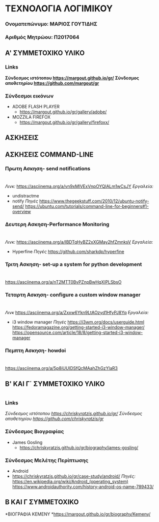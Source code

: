 # ΤΕΧΝΟΛΟΓΙΑ ΛΟΓΙΜΙΚΟΥ

### Ονοματεπώνυμο: ΜΑΡΙΟΣ ΓΟΥΤΙΔΗΣ

### Αριθμός Μητρώου: Π2017064

## A' ΣΥΜΜΕΤΟΧΙΚΟ ΥΛΙΚΟ 

### Links
**Σύνδεσμος ιστότοπου https://margout.github.io/gr/**
**Σύνδεσμος αποθετηρίου https://github.com/margout/gr**

### Σύνδεσμοι εικόνων
* ADOBE FLASH PLAYER
  * https://margout.github.io/gr/gallery/adobe/
* MOZZILA FIREFOX
  * https://margout.github.io/gr/gallery/firefoxx/
## ΑΣΚΗΣΕΙΣ 

## ΑΣΚΗΣΕΙΣ COMMAND-LINE
 ### Πρωτη Ασκηση- send notifications
 #
 *Λινκ:*   https://asciinema.org/a/vn9xMlVExVnpOYQIALm1wCsJY
 *Εργαλεία:*
 - undistractme
 - notify
 *Πηγές*
 https://www.thegeekstuff.com/2010/12/ubuntu-notify-send/
 https://ubuntu.com/tutorials/command-line-for-beginners#1-overview
 
 ### Δευτερη Ασκηση-Performance Monitoring
#
*Λινκ:*  https://asciinema.org/a/IBDTqHyBZ2xXGMay2hfZmnksV
*Εργαλεία:* 
- Hyperfine
*Πηγές*
https://github.com/sharkdp/hyperfine

### Τριτη Ασκηση- set-up a system for python development
#
https://asciinema.org/a/nT2MTT0BvPZnpBwHqXIPLSbsO

### Τεταρτη Ασκηση- configure a custom window manager
#
*Λινκ*  https://asciinema.org/a/Zxxw6Ykn9LtAOzyd1HfyPJ8Yq
*Εργαλεία:*
- i3 window manager
*Πηγές*
https://i3wm.org/docs/userguide.html
https://fedoramagazine.org/getting-started-i3-window-manager/
https://opensource.com/article/18/8/getting-started-i3-window-manager

### Πεμπτη Ασκηση- howdoi
#
https://asciinema.org/a/5p8iUUIDSfQcMAahZhGzYlaR3
## Β' ΚΑΙ Γ΄ ΣΥΜΜΕΤΟΧΙΚΟ ΥΛΙΚΟ 
#
### Links
*Σύνδεσμος ιστότοπου https://chriskyratzis.github.io/gr/*
*Σύνδεσμος αποθετηρίου https://github.com/chriskyratzis/gr*
### Σύνδεσμος Βιογραφίας
* James Gosling
  * https://chriskyratzis.github.io/gr/biography/james-gosling/
### Σύνδεσμος Μελέτης Περίπτωσης
*  Android
  * https://chriskyratzis.github.io/gr/case-study/android/
*Πηγές:*
https://en.wikipedia.org/wiki/Android_(operating_system)
https://www.androidauthority.com/history-android-os-name-789433/

## Β ΚΑΙ Γ ΣΥΜΜΕΤΟΧΙΚΟ 

*ΒΙΟΓΡΑΦΙΑ KEMENY
   *https://margout.github.io/gr/biography/Kemeny/
  
